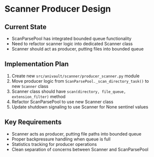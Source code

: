 # Scanner Producer Design

## Current State
- ScanParsePool has integrated bounded queue functionality
- Need to refactor scanner logic into dedicated Scanner class
- Scanner should act as producer, putting files into bounded queue

## Implementation Plan
1. Create new `src/anivault/scanner/producer_scanner.py` module
2. Move producer logic from `ScanParsePool._scan_directory_task()` to new `Scanner` class
3. Scanner class should have `scan(directory, file_queue, extension_filter)` method
4. Refactor ScanParsePool to use new Scanner class
5. Update shutdown signaling to use Scanner for None sentinel values

## Key Requirements
- Scanner acts as producer, putting file paths into bounded queue
- Proper backpressure handling when queue is full
- Statistics tracking for producer operations
- Clean separation of concerns between Scanner and ScanParsePool
